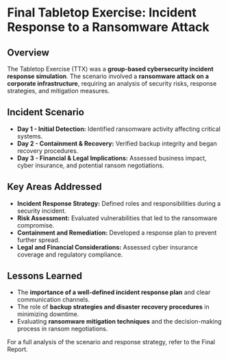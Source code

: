 # Final Tabletop Exercise: Incident Response to a Ransomware Attack

## Overview
The Tabletop Exercise (TTX) was a **group-based cybersecurity incident response simulation**. The scenario involved a **ransomware attack on a corporate infrastructure**, requiring an analysis of security risks, response strategies, and mitigation measures.

## Incident Scenario
- **Day 1 - Initial Detection:** Identified ransomware activity affecting critical systems.
- **Day 2 - Containment & Recovery:** Verified backup integrity and began recovery procedures.
- **Day 3 - Financial & Legal Implications:** Assessed business impact, cyber insurance, and potential ransom negotiations.

## Key Areas Addressed
- **Incident Response Strategy:** Defined roles and responsibilities during a security incident.
- **Risk Assessment:** Evaluated vulnerabilities that led to the ransomware compromise.
- **Containment and Remediation:** Developed a response plan to prevent further spread.
- **Legal and Financial Considerations:** Assessed cyber insurance coverage and regulatory compliance.

## Lessons Learned
- The **importance of a well-defined incident response plan** and clear communication channels.
- The role of **backup strategies and disaster recovery procedures** in minimizing downtime.
- Evaluating **ransomware mitigation techniques** and the decision-making process in ransom negotiations.

For a full analysis of the scenario and response strategy, refer to the Final Report.
